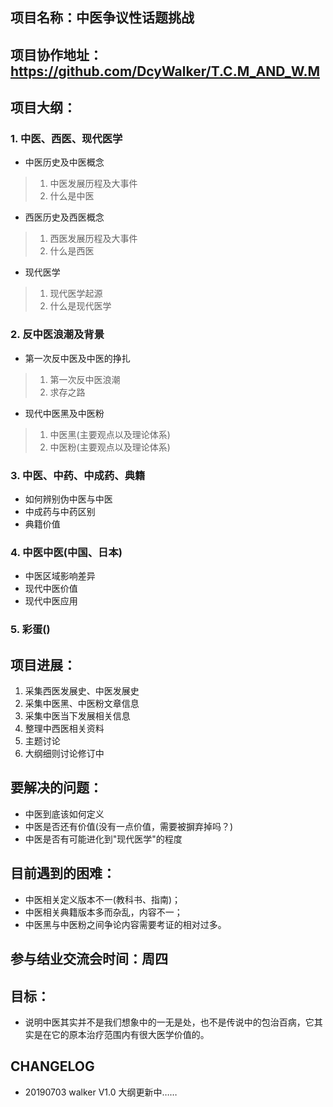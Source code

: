 ## 项目名称：中医争议性话题挑战

## 项目协作地址：https://github.com/DcyWalker/T.C.M_AND_W.M

## 项目大纲：
### 1. 中医、西医、现代医学
  
  - 中医历史及中医概念
  > 1. 中医发展历程及大事件
  > 2. 什么是中医

  - 西医历史及西医概念
  > 1. 西医发展历程及大事件
  > 2. 什么是西医
  
  - 现代医学
  > 1. 现代医学起源
  > 2. 什么是现代医学
  
### 2. 反中医浪潮及背景

  - 第一次反中医及中医的挣扎
  > 1. 第一次反中医浪潮
  > 2. 求存之路

  - 现代中医黑及中医粉
  > 1. 中医黑(主要观点以及理论体系)
  > 2. 中医粉(主要观点以及理论体系)

### 3. 中医、中药、中成药、典籍
  
  - 如何辨别伪中医与中医
  - 中成药与中药区别
  - 典籍价值

### 4. 中医中医(中国、日本)
  - 中医区域影响差异
  - 现代中医价值
  - 现代中医应用

### 5. 彩蛋()
  
## 项目进展：
  1. 采集西医发展史、中医发展史
  2. 采集中医黑、中医粉文章信息
  3. 采集中医当下发展相关信息
  4. 整理中西医相关资料
  5. 主题讨论
  6. 大纲细则讨论修订中

## 要解决的问题：
  - 中医到底该如何定义
  - 中医是否还有价值(没有一点价值，需要被摒弃掉吗？)
  - 中医是否有可能进化到"现代医学"的程度
  
## 目前遇到的困难：
  - 中医相关定义版本不一(教科书、指南)；
  - 中医相关典籍版本多而杂乱，内容不一；
  - 中医黑与中医粉之间争论内容需要考证的相对过多。

## 参与结业交流会时间：周四


## 目标：
  - 说明中医其实并不是我们想象中的一无是处，也不是传说中的包治百病，它其实是在它的原本治疗范围内有很大医学价值的。
  
## CHANGELOG
- 20190703    walker    V1.0    大纲更新中……
